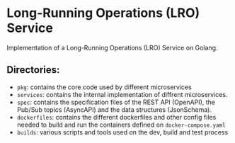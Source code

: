 Long-Running Operations (LRO) Service
=====================================

Implementation of a Long-Running Operations (LRO) Service on Golang.

## Directories:
- `pkg`: contains the core code used by different microservices
- `services`: contains the internal implementation of diffrent microservices.
- `spec`: contains the specification files of the REST API (OpenAPI), the
		Pub/Sub topics (AsyncAPI) and the data structures (JsonSchema).
- `dockerfiles`: contains the different dockerfiles and other config files
		needed to build and run the containers defined on `docker-compose.yaml`
- `builds`: various scripts and tools used on the dev, build and test process
